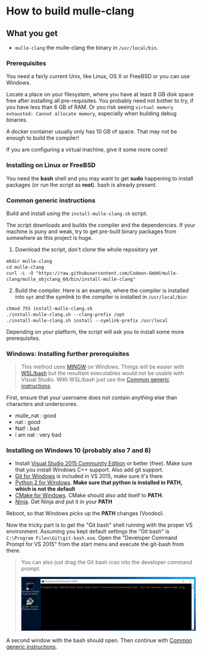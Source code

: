 # How to build mulle-clang

## What you get

* `mulle-clang` the mulle-clang the binary in `/usr/local/bin`.


### Prerequisites

You need a fairly current Unix, like Linux, OS X or FreeBSD or you can use
Windows.

Locate a place on your filesystem, where you have at least 8 GB disk space free
after installing all pre-requisites. You probably need not bother to try, if
you have less than 6 GB of RAM. Or you risk seeing
`virtual memory exhausted: Cannot allocate memory`, especially when building
debug binaries.

A docker container usually only has 10 GB of space. That may not be enough to
build the compiler!

If you are configuring a virtual machine, give it some more cores!


### Installing on Linux or FreeBSD

You need the **bash** shell and you may want to get **sudo** happening to
install packages (or run the script as **root**). bash is already present.


<a name="common-generic"></a>
### Common generic instructions

Build and install using the `install-mulle-clang.sh` script.

The script downloads and builds the compiler and the dependencies. If your
machine is puny and weak, try to get pre-built binary packages from somewhere
as this project is huge.


1. Download the script, don't clone the whole repository yet

```
mkdir mulle-clang
cd mulle-clang
curl -L -O "https://raw.githubusercontent.com/Codeon-GmbH/mulle-clang/mulle_objclang_60/bin/install-mulle-clang"
```

2. Build the compiler. Here is an example, where the compiler is installed into
   `opt` and the symlink to the compiler is installed in `/usr/local/bin`:

```
chmod 755 install-mulle-clang.sh
./install-mulle-clang.sh --clang-prefix /opt
./install-mulle-clang.sh install --symlink-prefix /usr/local
```

Depending on your platform, the script will ask you to install some more
prerequisites.



### Windows: Installing further prerequisites

>
> This method uses [MINGW](http://mingw.org/) on Windows. Things will
> be easier with [WSL/bash](https://msdn.microsoft.com/en-us/commandline/wsl/about)
> but the resultant executables would not be usable with Visual Studio. With WSL/bash just use the [Common generic instructions](#common-generic).
>


First, ensure that your username does not contain anything else than
characters and underscores.

* mulle_nat : good
* nat : good
* Nat! : bad
* i am nat : very bad

### Installing on Windows 10 (probably also 7 and 8)

* Install [Visual Studio 2015 Community Edition](//beta.visualstudio.com/downloads/) or better (free). Make sure that you install Windows C++ support. Also add git support.
* [Git for Windows](//git-scm.com/download/win) is included in VS 2015, make sure it's there
* [Python 2 for Windows](//www.python.org/downloads/windows/). **Make sure that python is installed in **PATH**, which is not the default**
* [CMake for Windows](//cmake.org/download/). CMake should also add itself to **PATH**.
* [Ninja](https://github.com/ninja-build/ninja/releases). Get Ninja and put it in your **PATH**

Reboot, so that Windows picks up the **PATH** changes (Voodoo).

Now the tricky part is to get the "Git bash" shell running with the proper VS
environment.  Assuming you kept default settings the "Git bash" is
`C:\Program Files\Git\git-bash.exe`. Open the "Developer Command Prompt for VS 2015"
from the start menu and execute the git-bash from there.

>
> You can also just drag the Git bash icon into the
> developer command prompt.
>
> ![Screeny](git-bash-drop-fs8.png)
>

A second window with the bash should open.
Then continue with [Common generic instructions](#common-generic).

